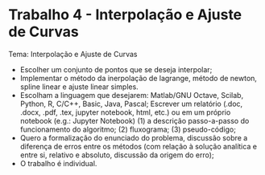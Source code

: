# Trabalho 4 - Interpolação e Ajuste de Curvas

Tema: Interpolação e Ajuste de Curvas
* Escolher um conjunto de pontos que se deseja interpolar;
* Implementar o método da inerpolação de lagrange, método de newton, spline linear e ajuste linear simples.
* Escolham a linguagem que desejarem: Matlab/GNU Octave, Scilab, Python, R, C/C++, Basic, Java, Pascal;
Escrever um relatório (.doc, .docx, .pdf, .tex, jupyter notebook, html, etc.) ou em um próprio notebook (e.g.: Jupyter Notebook) (1) a descrição passo-a-passo do funcionamento do algoritmo; (2) fluxograma; (3) pseudo-código;
* Quero a formalização do enunciado do problema, discussão sobre a diferença de erros entre os métodos (com relação à solução analítica e entre si, relativo e absoluto, discussão da origem do erro);
* O trabalho é individual.